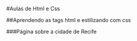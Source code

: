 #Aulas de Html e Css

##Aprendendo as tags html e estilizando com css

###Página sobre a cidade de Recife
